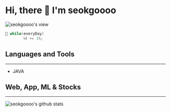 # Hi, there 👋 I'm seokgoooo
![seokgoooo's view](https://komarev.com/ghpvc/?username=seokgoooo)

```java
💬 while(everyDay)
        나 += 1%;
```

## Languages and Tools
___
* JAVA

## Web, App, ML & Stocks
___

![seokgoooo's github stats](https://github-readme-stats.vercel.app/api?username=seokgoooo&show_icons=true)




<!--
**seokgoooo/seokgoooo** is a ✨ _special_ ✨ repository because its `README.md` (this file) appears on your GitHub profile.

Here are some ideas to get you started:

- 🔭 I’m currently working on ...
- 🌱 I’m currently learning ...
- 👯 I’m looking to collaborate on ...
- 🤔 I’m looking for help with ...
- 💬 Ask me about ...
- 📫 How to reach me: ...
- 😄 Pronouns: ...
- ⚡ Fun fact: ...
-->